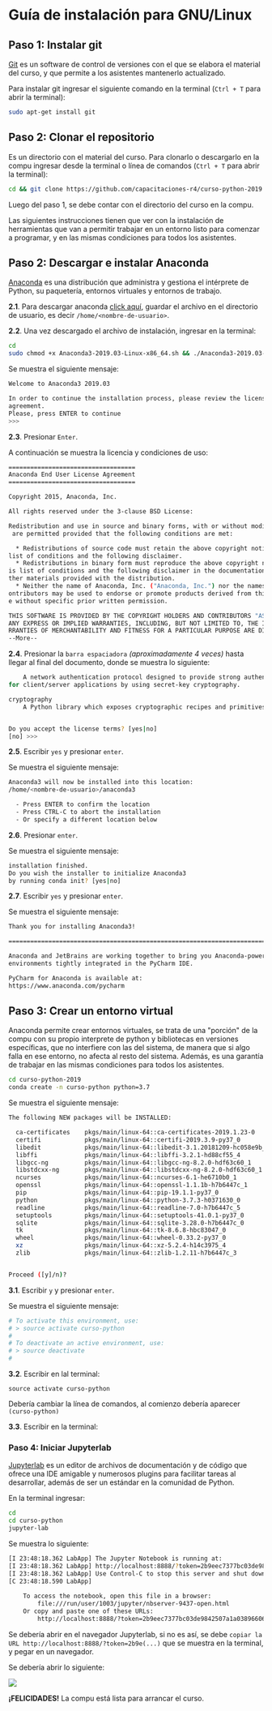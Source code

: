 # Guía de instalación para GNU/Linux

## Paso 1: Instalar git

[Git](https://git-scm.com/) es un software de control de versiones con el que se elabora el material del curso, y que permite a los asistentes mantenerlo actualizado.  

Para instalar git ingresar el siguiente comando en la terminal (`Ctrl + T` para abrir la terminal):

```sh
sudo apt-get install git
```

## Paso 2: Clonar el repositorio

Es un directorio con el material del curso. Para clonarlo o descargarlo en la compu ingresar desde la terminal o línea de comandos (`Ctrl + T` para abrir la terminal):

```sh
cd && git clone https://github.com/capacitaciones-r4/curso-python-2019
```

Luego del paso 1, se debe contar con el directorio del curso en la compu.

Las siguientes instrucciones tienen que ver con la instalación de herramientas que van a permitir trabajar en un entorno listo para comenzar a programar, y en las mismas condiciones para todos los asistentes.

## Paso 2: Descargar e instalar Anaconda

[Anaconda](https://www.anaconda.com/) es una distribución que administra y gestiona el intérprete de Python, su paquetería, entornos virtuales y entornos de trabajo.  

**2.1**. Para descargar anaconda [click aquí](https://repo.anaconda.com/archive/Anaconda3-2019.03-Linux-x86_64.sh), guardar el archivo en el directorio de usuario, es decir `/home/<nombre-de-usuario>`.

**2.2**. Una vez descargado el archivo de instalación, ingresar en la terminal:

```sh
cd
sudo chmod +x Anaconda3-2019.03-Linux-x86_64.sh && ./Anaconda3-2019.03-Linux-x86_64.sh
```

Se muestra el siguiente mensaje:

```sh
Welcome to Anaconda3 2019.03

In order to continue the installation process, please review the license
agreement.
Please, press ENTER to continue
>>> 
```

**2.3**. Presionar `Enter`.

A continuación se muestra la licencia y condiciones de uso:

```sh
===================================
Anaconda End User License Agreement
===================================

Copyright 2015, Anaconda, Inc.

All rights reserved under the 3-clause BSD License:

Redistribution and use in source and binary forms, with or without modification,
 are permitted provided that the following conditions are met:

  * Redistributions of source code must retain the above copyright notice, this 
list of conditions and the following disclaimer.
  * Redistributions in binary form must reproduce the above copyright notice, th
is list of conditions and the following disclaimer in the documentation and/or o
ther materials provided with the distribution.
  * Neither the name of Anaconda, Inc. ("Anaconda, Inc.") nor the names of its c
ontributors may be used to endorse or promote products derived from this softwar
e without specific prior written permission.

THIS SOFTWARE IS PROVIDED BY THE COPYRIGHT HOLDERS AND CONTRIBUTORS "AS IS" AND 
ANY EXPRESS OR IMPLIED WARRANTIES, INCLUDING, BUT NOT LIMITED TO, THE IMPLIED WA
RRANTIES OF MERCHANTABILITY AND FITNESS FOR A PARTICULAR PURPOSE ARE DISCLAIMED.
--More--
```

**2.4**. Presionar la `barra espaciadora` *(aproximadamente 4 veces)* hasta llegar al final del documento, donde se muestra lo siguiente:

```sh
    A network authentication protocol designed to provide strong authentication 
for client/server applications by using secret-key cryptography.

cryptography
    A Python library which exposes cryptographic recipes and primitives.


Do you accept the license terms? [yes|no]
[no] >>> 
```

**2.5**. Escribir `yes` y presionar `enter`.

Se muestra el siguiente mensaje:

```sh
Anaconda3 will now be installed into this location:
/home/<nombre-de-usuario>/anaconda3

  - Press ENTER to confirm the location
  - Press CTRL-C to abort the installation
  - Or specify a different location below
```

**2.6**. Presionar `enter`.

Se muestra el siguiente mensaje:

```sh
installation finished.
Do you wish the installer to initialize Anaconda3
by running conda init? [yes|no]
```

**2.7**. Escribir `yes` y presionar `enter`.

Se muestra el siguiente mensaje:

```sh
Thank you for installing Anaconda3!

===========================================================================

Anaconda and JetBrains are working together to bring you Anaconda-powered
environments tightly integrated in the PyCharm IDE.

PyCharm for Anaconda is available at:
https://www.anaconda.com/pycharm

```

## Paso 3: Crear un entorno virtual

Anaconda permite crear entornos virtuales, se trata de una "porción" de la compu con su propio interprete de python y bibliotecas en versiones específicas, que no interfiere con las del sistema, de manera que si algo falla en ese entorno, no afecta al resto del sistema. Además, es una garantía de trabajar en las mismas condiciones para todos los asistentes.

```sh
cd curso-python-2019
conda create -n curso-python python=3.7
```

Se muestra el siguiente mensaje:

```sh
The following NEW packages will be INSTALLED:

  ca-certificates    pkgs/main/linux-64::ca-certificates-2019.1.23-0
  certifi            pkgs/main/linux-64::certifi-2019.3.9-py37_0
  libedit            pkgs/main/linux-64::libedit-3.1.20181209-hc058e9b_0
  libffi             pkgs/main/linux-64::libffi-3.2.1-hd88cf55_4
  libgcc-ng          pkgs/main/linux-64::libgcc-ng-8.2.0-hdf63c60_1
  libstdcxx-ng       pkgs/main/linux-64::libstdcxx-ng-8.2.0-hdf63c60_1
  ncurses            pkgs/main/linux-64::ncurses-6.1-he6710b0_1
  openssl            pkgs/main/linux-64::openssl-1.1.1b-h7b6447c_1
  pip                pkgs/main/linux-64::pip-19.1.1-py37_0
  python             pkgs/main/linux-64::python-3.7.3-h0371630_0
  readline           pkgs/main/linux-64::readline-7.0-h7b6447c_5
  setuptools         pkgs/main/linux-64::setuptools-41.0.1-py37_0
  sqlite             pkgs/main/linux-64::sqlite-3.28.0-h7b6447c_0
  tk                 pkgs/main/linux-64::tk-8.6.8-hbc83047_0
  wheel              pkgs/main/linux-64::wheel-0.33.2-py37_0
  xz                 pkgs/main/linux-64::xz-5.2.4-h14c3975_4
  zlib               pkgs/main/linux-64::zlib-1.2.11-h7b6447c_3


Proceed ([y]/n)? 
```

**3.1**. Escribir `y` y presionar `enter`.

Se muestra el siguiente mensaje:

```sh
# To activate this environment, use:
# > source activate curso-python
#
# To deactivate an active environment, use:
# > source deactivate
#
```

**3.2**. Escribir en lal terminal:

`source activate curso-python`

Debería cambiar la línea de comandos, al comienzo debería aparecer `(curso-python)`

**3.3**. Escribir en la terminal:

### Paso 4: Iniciar Jupyterlab

[Jupyterlab](https://jupyter.org/) es un editor de archivos de documentación y de código que ofrece una IDE amigable y numerosos plugins para facilitar tareas al desarrollar, además de ser un estándar en la comunidad de Python.

En la terminal ingresar:

```sh
cd
cd curso-python
jupyter-lab

```

Se muestra lo siguiente:

```sh
[I 23:48:18.362 LabApp] The Jupyter Notebook is running at:
[I 23:48:18.362 LabApp] http://localhost:8888/?token=2b9eec7377bc03de9842507a1a03896606e5ed8d685aa4e7
[I 23:48:18.362 LabApp] Use Control-C to stop this server and shut down all kernels (twice to skip confirmation).
[C 23:48:18.590 LabApp] 
    
    To access the notebook, open this file in a browser:
        file:///run/user/1003/jupyter/nbserver-9437-open.html
    Or copy and paste one of these URLs:
        http://localhost:8888/?token=2b9eec7377bc03de9842507a1a03896606e5ed8d685aa4e7
```

Se debería abrir en el navegador Jupyterlab, si no es así, se debe `copiar la URL http://localhost:8888/?token=2b9e(...)` que se muestra en la terminal, y pegar en un navegador.

Se debería abrir lo siguiente:

![](https://i.imgur.com/FOJoIkq.png)


**¡FELICIDADES!** La compu está lista para arrancar el curso.